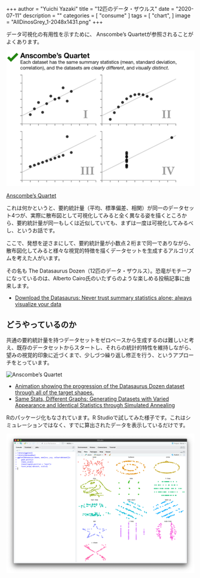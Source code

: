 +++
author = "Yuichi Yazaki"
title = "12匹のデータ・ザウルス"
date = "2020-07-11"
description = ""
categories = [
    "consume"
]
tags = [
    "chart",
]
image = "AllDinosGrey_1-2048x1431.png"
+++

データ可視化の有用性を示すために、 Anscombe’s Quartetが参照されることがよくあります。

<!--more-->

![](Anscombe_1_0-1.png)

[Anscombe’s Quartet](https://www.autodeskresearch.com/publications/samestats)

これは何かというと、要約統計量（平均、標準偏差、相関）が同一のデータセット4つが、実際に散布図として可視化してみると全く異なる姿を描くところから、要約統計量が同一もしくは近似していても、まずは一度は可視化してみるべし、というお話です。

ここで、発想を逆さまにして、要約統計量が小数点２桁まで同一でありながら、散布図化してみると様々な視覚的特徴を描くデータセットを生成するアルゴリズムを考えた人がいます。

その名も The Datasaurus Dozen（12匹のデータ・ザウルス）。恐竜がモチーフになっているのは、Alberto Cairo氏のいたずらのような楽しめる投稿記事に由来します。

- [Download the Datasaurus: Never trust summary statistics alone; always visualize your data](http://www.thefunctionalart.com/2016/08/download-datasaurus-never-trust-summary.html)

## どうやっているのか

共通の要約統計量を持つデータセットをゼロベースから生成するのは難しいと考え、既存のデータセットからスタートし、それらの統計的特性を維持しながら、望みの視覚的印象に近づくまで、少しづつ繰り返し修正を行う、というアプローチをとっています。

![Anscombe’s Quartet](DinoSequentialSmaller.gif)

- [Animation showing the progression of the Datasaurus Dozen dataset through all of the target shapes.](https://www.autodeskresearch.com/publications/samestats)
- [Same Stats, Different Graphs: Generating Datasets with Varied Appearance and Identical Statistics through Simulated Annealing](https://www.autodeskresearch.com/publications/samestats)

Rのパッケージ化もなされています。R Studioで試してみた様子です。これはシミュレーションではなく、すでに算出されたデータを表示しているだけです。

![](The-Datasaurus-Dozen-1.png)